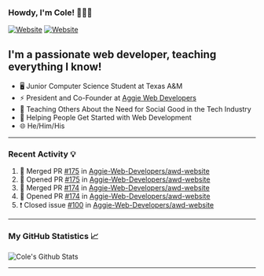 ### Howdy, I'm Cole! 🤠🏳️‍🌈

[![Website](https://img.shields.io/website?label=aggiedevelopers.com&style=for-the-badge&url=https%3A%2F%2Faggiedevelopers.com)](https://aggiedevelopers.com)
[![Website](https://img.shields.io/website?label=coledc.com&style=for-the-badge&url=https%3A%2F%2Fcoledc.com)](https://coledc.com)

## I'm a passionate web developer, teaching everything I know!

- 🖥️ Junior Computer Science Student at Texas A&M
- ⚡ President and Co-Founder at [Aggie Web Developers](https://www.aggiedevelopers.com)
- 💙 Teaching Others About the Need for Social Good in the Tech Industry
- 🚀 Helping People Get Started with Web Development
- 🌐 He/Him/His

---

### Recent Activity 💡

<!--START_SECTION:activity-->

1. 🎉 Merged PR [#175](https://github.com/Aggie-Web-Developers/awd-website/pull/175) in [Aggie-Web-Developers/awd-website](https://github.com/Aggie-Web-Developers/awd-website)
2. 💪 Opened PR [#175](https://github.com/Aggie-Web-Developers/awd-website/pull/175) in [Aggie-Web-Developers/awd-website](https://github.com/Aggie-Web-Developers/awd-website)
3. 🎉 Merged PR [#174](https://github.com/Aggie-Web-Developers/awd-website/pull/174) in [Aggie-Web-Developers/awd-website](https://github.com/Aggie-Web-Developers/awd-website)
4. 💪 Opened PR [#174](https://github.com/Aggie-Web-Developers/awd-website/pull/174) in [Aggie-Web-Developers/awd-website](https://github.com/Aggie-Web-Developers/awd-website)
5. ❗️ Closed issue [#100](https://github.com/Aggie-Web-Developers/awd-website/issues/100) in [Aggie-Web-Developers/awd-website](https://github.com/Aggie-Web-Developers/awd-website)
<!--END_SECTION:activity-->

---

### My GitHub Statistics 📈

<img alt="Cole's Github Stats" src="https://github-readme-stats.codestackr.vercel.app/api?username=cdconn00&show_icons=true&hide_border=true&theme=tokyonight&count_private=true" />

---
